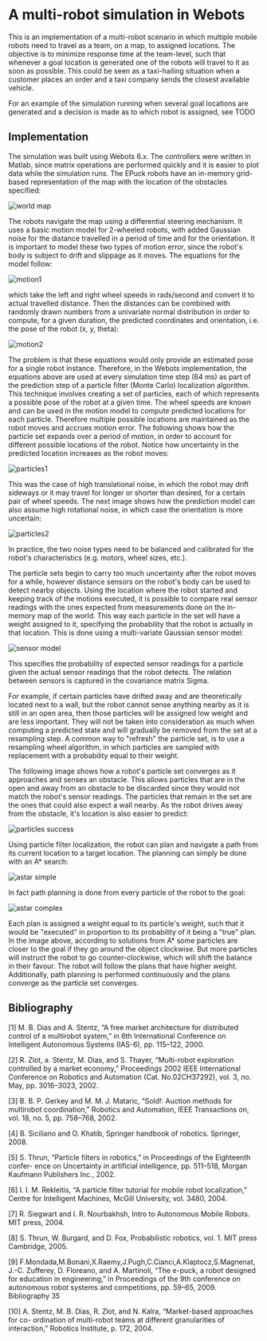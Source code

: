 A multi-robot simulation in Webots
==================================

This is an implementation of a multi-robot scenario in which multiple mobile robots need to travel as a team, on a map, to assigned locations. The objective is to minimize response time at the team-level, such that whenever a goal location is generated one of the robots will travel to it as soon as possible. This could be seen as a taxi-hailing situation when a customer places an order and a taxi company sends the closest available vehicle.

For an example of the simulation running when several goal locations are generated and a decision is made as to which robot is assigned, see TODO


Implementation
--------------
The simulation was built using Webots 6.x. The controllers were written in Matlab, since matrix operations are performed quickly and it is easier to plot data while the simulation runs. The EPuck robots have an in-memory grid-based representation of the map with the location of the obstacles specified:

![world map](images/worldmap.png)

The robots navigate the map using a differential steering mechanism. It uses a basic motion model for 2-wheeled robots, with added Gaussian noise for the distance travelled in a period of time and for the orientation. It is important to model these two types of motion error, since the robot's body is subject to drift and slippage as it moves. The equations for the model follow:

![motion1](images/motion1.png)

which take the left and right wheel speeds in rads/second and convert it to actual travelled distance. Then the distances can be combined with randomly drawn numbers from a univariate normal distribution in order to compute, for a given duration, the predicted coordinates and orientation, i.e. the pose of the robot (x, y, theta):

![motion2](images/motion2.png)

The problem is that these equations would only provide an estimated pose for a single robot instance. Therefore, in the Webots implementation, the equations above are used at every simulation time step (64 ms) as part of the prediction step of a particle filter (Monte Carlo) localization algorithm. This technique involves creating a set of particles, each of which represents a possible pose of the robot at a given time. The wheel speeds are known and can be used in the motion model to compute predicted locations for each particle. Therefore multiple possible locations are maintained as the robot moves and accrues motion error. The following shows how the particle set expands over a period of motion, in order to account for different possible locations of the robot. Notice how uncertainty in the predicted location increases as the robot moves:

![particles1](images/particles1.png)

This was the case of high translational noise, in which the robot may drift sideways or it may travel for longer or shorter than desired, for a certain pair of wheel speeds. The next image shows how the prediction model can also assume high rotational noise, in which case the orientation is more uncertain:

![particles2](images/particles2.png)

In practice, the two noise types need to be balanced and calibrated for the robot's characteristics (e.g. motors, wheel sizes, etc.).

The particle sets begin to carry too much uncertainty after the robot moves for a while, however distance sensors on the robot's body can be used to detect nearby objects. Using the location where the robot started and keeping track of the motions executed, it is possible to compare real sensor readings with the ones expected from measurements done on the in-memory map of the world. This way each particle in the set will have a weight assigned to it, specifying the probability that the robot is actually in that location. This is done using a multi-variate Gaussian sensor model:

![sensor model](images/sensormodel.png)

This specifies the probability of expected sensor readings for a particle given the actual sensor readings that the robot detects. The relation between sensors is captured in the covariance matrix Sigma.

For example, if certain particles have drifted away and are theoretically located next to a wall, but the robot cannot sense anything nearby as it is still in an open area, then those particles will be assigned low weight and are less important. They will not be taken into consideration as much when computing a predicted state and will gradually be removed from the set at a resampling step. A common way to "refresh" the particle set, is to use a resampling wheel algorithm, in which particles are sampled with replacement with a probability equal to their weight.

The following image shows how a robot's particle set converges as it approaches and senses an obstacle. This allows particles that are in the open and away from an obstacle to be discarded since they would not match the robot's sensor readings. The particles that remain in the set are the ones that could also expect a wall nearby. As the robot drives away from the obstacle, it's location is also easier to predict:

![particles success](images/particlessuccess.png)

Using particle filter localization, the robot can plan and navigate a path from its current location to a target location. The planning can simply be done with an A* search:

![astar simple](images/astarsimple.png)

In fact path planning is done from every particle of the robot to the goal:

![astar complex](images/astarparticles.png)

Each plan is assigned a weight equal to its particle's weight, such that it would be "executed" in proportion to its probability of it being a "true" plan. In the image above, according to solutions from A* some particles are closer to the goal if they go around the object clockwise. But more particles will instruct the robot to go counter-clockwise, which will shift the balance in their favour. The robot will follow the plans that have higher weight. Additionally, path planning is performed continuously and the plans converge as the particle set converges.

Bibliography
-------------

[1] M. B. Dias and A. Stentz, “A free market architecture for distributed control of a multirobot system,” in 6th International Conference on Intelligent Autonomous Systems (IAS-6), pp. 115–122, 2000.

[2] R. Zlot, a. Stentz, M. Dias, and S. Thayer, “Multi-robot exploration controlled by a market economy,” Proceedings 2002 IEEE International Conference on Robotics and Automation (Cat. No.02CH37292), vol. 3, no. May, pp. 3016–3023, 2002.

[3] B. B. P. Gerkey and M. M. J. Mataric, “Sold!: Auction methods for multirobot coordination,” Robotics and Automation, IEEE Transactions on, vol. 18, no. 5, pp. 758–768, 2002.

[4] B. Siciliano and O. Khatib, Springer handbook of robotics. Springer, 2008.

[5] S. Thrun, “Particle filters in robotics,” in Proceedings of the Eighteenth confer- ence on Uncertainty in artificial intelligence, pp. 511–518, Morgan Kaufmann Publishers Inc., 2002.

[6] I. I. M. Rekleitis, “A particle filter tutorial for mobile robot localization,” Centre for Intelligent Machines, McGill University, vol. 3480, 2004.

[7] R. Siegwart and I. R. Nourbakhsh, Intro to Autonomous Mobile Robots. MIT press, 2004.

[8] S. Thrun, W. Burgard, and D. Fox, Probabilistic robotics, vol. 1. MIT press Cambridge, 2005.

[9] F.Mondada,M.Bonani,X.Raemy,J.Pugh,C.Cianci,A.Klaptocz,S.Magnenat, J.-C. Zufferey, D. Floreano, and A. Martinoli, “The e-puck, a robot designed for education in engineering,” in Proceedings of the 9th conference on autonomous robot systems and competitions, pp. 59–65, 2009.
Bibliography 35

[10] A. Stentz, M. B. Dias, R. Zlot, and N. Kalra, “Market-based approaches for co- ordination of multi-robot teams at different granularities of interaction,” Robotics Institute, p. 172, 2004.
